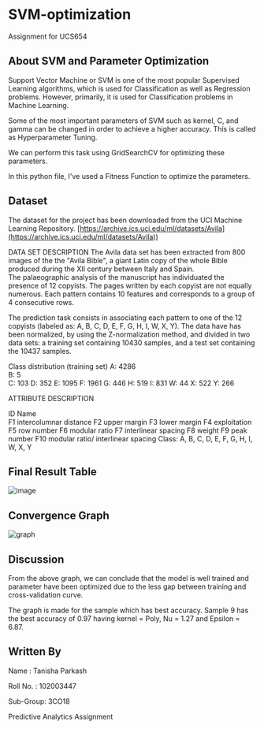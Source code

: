 # SVM-optimization
Assignment for UCS654

## About SVM and Parameter Optimization

Support Vector Machine or SVM is one of the most popular Supervised Learning algorithms, which is used for Classification as well as Regression problems. However, primarily, it is used for Classification problems in Machine Learning.

Some of the most important parameters of SVM such as kernel, C, and gamma can be changed in order to achieve a higher accuracy. This is called as Hyperparameter Tuning. 

We can perform this task using GridSearchCV for optimizing these parameters.

In this python file, I've used a Fitness Function to optimize the parameters.

## Dataset

The dataset for the project has been downloaded from the UCI Machine Learning Repository.
[https://archive.ics.uci.edu/ml/datasets/Avila](https://archive.ics.uci.edu/ml/datasets/Avila))

DATA SET DESCRIPTION 
The Avila data set has been extracted from 800 images of the the "Avila Bible", a giant Latin copy of the whole Bible produced during the XII century between Italy and Spain.  
The palaeographic analysis of the  manuscript has  individuated the presence of 12 copyists. The pages written by each copyist are not equally numerous. 
Each pattern contains 10 features and corresponds to a group of 4 consecutive rows.

The prediction task consists in associating each pattern to one of the 12 copyists (labeled as: A, B, C, D, E, F, G, H, I, W, X, Y).
The data have has been normalized, by using the Z-normalization method, and divided in two data sets: a training set containing 10430 samples, and a test set  containing the 10437 samples.

Class distribution (training set)
A: 4286   
B: 5  
C: 103 
D: 352 
E: 1095 
F: 1961 
G: 446 
H: 519
I: 831
W: 44
X: 522 
Y: 266

ATTRIBUTE DESCRIPTION

ID      Name   
F1       intercolumnar distance 
F2       upper margin 
F3       lower margin 
F4       exploitation 
F5       row number 
F6       modular ratio 
F7       interlinear spacing 
F8       weight 
F9       peak number 
F10     modular ratio/ interlinear spacing
Class: A, B, C, D, E, F, G, H, I, W, X, Y



## Final Result Table
![image](https://user-images.githubusercontent.com/79708114/233185956-709842a0-e568-46aa-848b-4bdd89b84d1b.png)


## Convergence Graph
![graph](https://user-images.githubusercontent.com/72306997/233000047-3bbc6cf2-8ec0-4276-8519-17da7da2fb25.png)

## Discussion
From the above graph, we can conclude that the model is well trained and parameter have been optimized due to the less gap between training and cross-validation curve.

The graph is made for the sample which has best accuracy. Sample 9 has the best accuracy of 0.97 having kernel = Poly, Nu = 1.27 and Epsilon = 6.87.

## Written By
Name : Tanisha Parkash
  
Roll No. : 102003447

Sub-Group: 3CO18

Predictive Analytics Assignment
